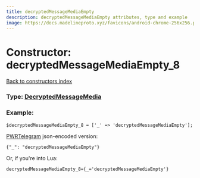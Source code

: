 ```yaml
---
title: decryptedMessageMediaEmpty
description: decryptedMessageMediaEmpty attributes, type and example
image: https://docs.madelineproto.xyz/favicons/android-chrome-256x256.png
---
```

# Constructor: decryptedMessageMediaEmpty\_8  
[Back to constructors index](index.md)






### Type: [DecryptedMessageMedia](../types/DecryptedMessageMedia.md)


### Example:

```
$decryptedMessageMediaEmpty_8 = ['_' => 'decryptedMessageMediaEmpty'];
```  

[PWRTelegram](https://pwrtelegram.xyz) json-encoded version:

```
{"_": "decryptedMessageMediaEmpty"}
```


Or, if you're into Lua:  


```
decryptedMessageMediaEmpty_8={_='decryptedMessageMediaEmpty'}

```


